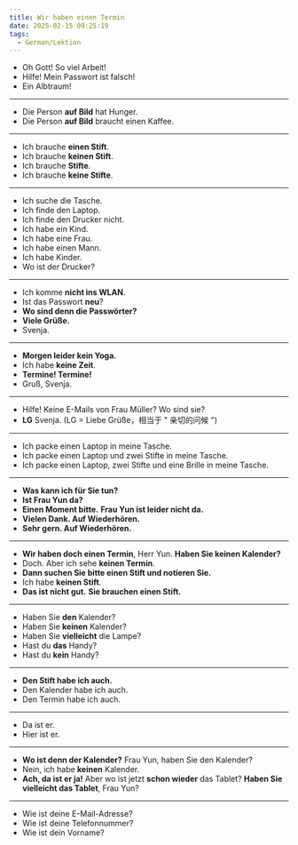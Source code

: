 ```yaml
---
title: Wir haben einen Termin
date: 2025-02-15 09:25:19
tags:
  - German/Lektion
---
```

- Oh Gott! So viel Arbeit!
- Hilfe! Mein Passwort ist falsch!
- Ein Albtraum!
---
- Die Person **auf Bild** hat Hunger.
- Die Person **auf Bild** braucht einen Kaffee.
---
- Ich brauche **einen Stift**.
- Ich brauche **keinen Stift**.
- Ich brauche **Stifte**.
- Ich brauche **keine Stifte**.
---
- Ich suche die Tasche.
- Ich finde den Laptop.
- Ich finde den Drucker nicht.
- Ich habe ein Kind.
- Ich habe eine Frau.
- Ich habe einen Mann.
- Ich habe Kinder.
- Wo ist der Drucker?
---
- Ich komme **nicht ins WLAN**.
- Ist das Passwort **neu**?
- **Wo sind denn die Passwörter?**
- **Viele Grüße.**
- Svenja.
---
- **Morgen leider kein Yoga.**
- Ich habe **keine Zeit**.
- **Termine! Termine!**
- Gruß, Svenja.
---
- Hilfe! Keine E-Mails von Frau Müller? Wo sind sie?
- **LG** Svenja. (LG = Liebe Grüße，相当于 " 亲切的问候 ")
---
- Ich packe einen Laptop in meine Tasche.
- Ich packe einen Laptop und zwei Stifte in meine Tasche.
- Ich packe einen Laptop, zwei Stifte und eine Brille in meine Tasche.
---
- **Was kann ich für Sie tun?**
- **Ist Frau Yun da?**
- **Einen Moment bitte.** **Frau Yun ist leider nicht da.**
- **Vielen Dank. Auf Wiederhören.**
- **Sehr gern. Auf Wiederhören.**
---
- **Wir haben doch einen Termin**, Herr Yun. **Haben Sie keinen Kalender?**
- Doch. Aber ich sehe **keinen Termin**.
- **Dann suchen Sie bitte einen Stift und notieren Sie.**
- Ich habe **keinen Stift**.
- **Das ist nicht gut.** **Sie brauchen einen Stift.**
---
- Haben Sie **den** Kalender?
- Haben Sie **keinen** Kalender?
- Haben Sie **vielleicht** die Lampe?
- Hast du **das** Handy?
- Hast du **kein** Handy?
---
- **Den Stift habe ich auch.**
- Den Kalender habe ich auch.
- Den Termin habe ich auch.
---
- Da ist er.
- Hier ist er.
---
- **Wo ist denn der Kalender?** Frau Yun, haben Sie den Kalender?
- Nein, ich habe **keinen** Kalender.
- **Ach, da ist er ja!** Aber wo ist jetzt **schon wieder** das Tablet? **Haben Sie vielleicht das Tablet**, Frau Yun?
---
- Wie ist deine E-Mail-Adresse?
- Wie ist deine Telefonnummer?
- Wie ist dein Vorname?
